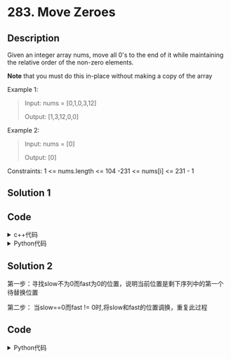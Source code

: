 # 283. Move Zeroes

## Description


Given an integer array nums, move all 0's to the end of it while maintaining the relative order of the non-zero elements.

**Note** that you must do this in-place without making a copy of the array



Example 1:<br>
> Input: nums = [0,1,0,3,12]
> 
> Output: [1,3,12,0,0]

Example 2:
> Input: nums = [0]
> 
> Output: [0]

Constraints:
1 <= nums.length <= 104
-231 <= nums[i] <= 231 - 1


## Solution 1



## Code

<details>
  <summary>c++代码</summary>
  
```C++

class Solution {
public:
    void moveZeroes(vector<int>& nums) {
        if(nums.size() < 2) return;
        int index = 0;
        for(int i = 0; i < nums.size(); i++) {
            if(nums[i] != 0) {
                nums[index] = nums[i];
                index++;
            } 
        }
        for(int i = index; i < nums.size(); i++) {
            nums[i] = 0;
        }
    }
};
```
</details>    
  
<details>
  <summary>Python代码</summary>
  
```Python3

class Solution:
    def moveZeroes(self, nums: List[int]) -> None:
        """
        Do not return anything, modify nums in-place instead.
        """

        n = len(nums)
        index = 0
        for i in range(0, n):
            if nums[i] != 0:
                nums[index] = nums[i]
                index += 1
        while index < n:
            nums[index] = 0
            index += 1

```
</details>    

## Solution 2

  第一步：寻找slow不为0而fast为0的位置，说明当前位置是剩下序列中的第一个待替换位置

  第二步： 当slow==0而fast != 0时,将slow和fast的位置调换，重复此过程

## Code
  
<details>
  <summary>Python代码</summary>
  
```Python3

class Solution:
    def moveZeroes(self, nums: List[int]) -> None:
        """
        Do not return anything, modify nums in-place instead.
        """
        slow, fast = 0, 0
        while fast < len(nums):
            if nums[slow] != 0 and nums[fast] == 0:
                slow = fast
            if nums[slow] == 0 and nums[fast] != 0:
                nums[slow], nums[fast] = nums[fast], nums[slow]
                slow += 1
            fast += 1
        return nums

```
</details>    

